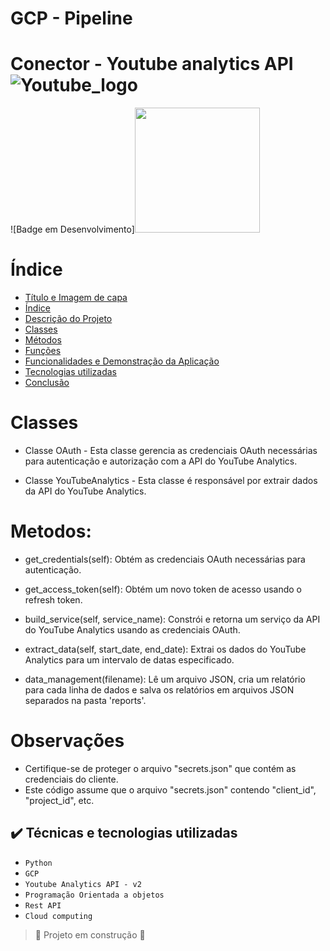 # GCP - Pipeline
# Conector - Youtube analytics API ![Youtube_logo](https://github.com/Tudolin/gcp-pipeline/assets/108036444/80ea2e32-0652-431a-a616-931278ec4947)

![Badge em Desenvolvimento]<img src="[https://user-images.githubusercontent.com/105131652/186226747-206a5cb6-0390-445f-9ab7-aaa88827750e.jpg](http://img.shields.io/static/v1?label=STATUS&message=EM%20DESENVOLVIMENTO&color=GREEN&style=for-the-badge)" width="200" />


# Índice 

* [Título e Imagem de capa](#Título-e-Imagem-de-capa)
* [Índice](#índice)
* [Descrição do Projeto](#descrição-do-projeto)
* [Classes](#classes)
* [Métodos](#metodos)
* [Funções](#funções)
* [Funcionalidades e Demonstração da Aplicação](#funcionalidades-e-demonstração-da-aplicação)
* [Tecnologias utilizadas](#tecnologias-utilizadas)
* [Conclusão](#conclusão)


# Classes
* Classe OAuth -
Esta classe gerencia as credenciais OAuth necessárias para autenticação e autorização com a API do YouTube Analytics.

* Classe YouTubeAnalytics - 
Esta classe é responsável por extrair dados da API do YouTube Analytics.

# Metodos:

* get_credentials(self): Obtém as credenciais OAuth necessárias para autenticação.

* get_access_token(self): Obtém um novo token de acesso usando o refresh token.

* build_service(self, service_name): Constrói e retorna um serviço da API do YouTube Analytics usando as credenciais OAuth.

* extract_data(self, start_date, end_date): Extrai os dados do YouTube Analytics para um intervalo de datas especificado.

* data_management(filename): Lê um arquivo JSON, cria um relatório para cada linha de dados e salva os relatórios em arquivos JSON separados na pasta 'reports'.

# Observações 
* Certifique-se de proteger o arquivo "secrets.json" que contém as credenciais do cliente.
* Este código assume que o arquivo "secrets.json" contendo "client_id", "project_id", etc.


## ✔️ Técnicas e tecnologias utilizadas

- ``Python``
- ``GCP``
- ``Youtube Analytics API - v2``
- ``Programação Orientada a objetos``
- ``Rest API``
- ``Cloud computing``

> :construction: Projeto em construção :construction:
